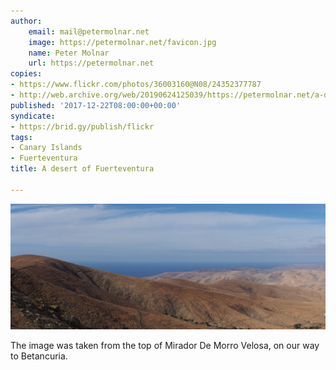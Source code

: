 ```yaml
---
author:
    email: mail@petermolnar.net
    image: https://petermolnar.net/favicon.jpg
    name: Peter Molnar
    url: https://petermolnar.net
copies:
- https://www.flickr.com/photos/36003160@N08/24352377787
- http://web.archive.org/web/20190624125039/https://petermolnar.net/a-desert-of-fuerteventura/
published: '2017-12-22T08:00:00+00:00'
syndicate:
- https://brid.gy/publish/flickr
tags:
- Canary Islands
- Fuerteventura
title: A desert of Fuerteventura

---
```


![](a-desert-of-fuerteventura.jpg)

The image was taken from the top of Mirador De Morro Velosa, on our way
to Betancuria.